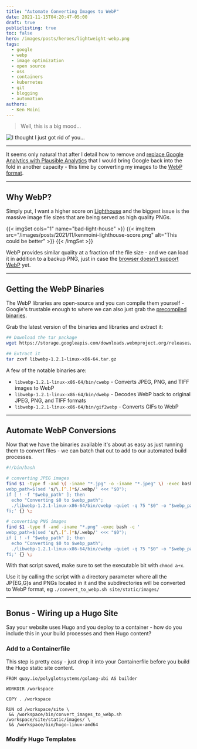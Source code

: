```yaml
---
title: "Automate Converting Images to WebP"
date: 2021-11-15T04:20:47-05:00
draft: true
publiclisting: true
toc: false
hero: /images/posts/heroes/lightweight-webp.png
tags:
  - google
  - webp
  - image optimization
  - open source
  - oss
  - containers
  - kubernetes
  - git
  - blogging
  - automation
authors:
  - Ken Moini
---
```


> Well, this is a big mood...

![I thought I just got rid of you...](/images/posts/2021/11/meme-simpsons-google.png)

---

It seems only natural that after I detail how to remove and [replace Google Analytics with Plausible Analytics](https://kenmoini.com/post/2021/11/goodbye-google-hello-plausible/) that I would bring Google back into the fold in another capacity - this time by converting my images to the [WebP format](https://developers.google.com/speed/webp).

---

## Why WebP?

Simply put, I want a higher score on [Lighthouse](https://developers.google.com/web/tools/lighthouse) and the biggest issue is the massive image file sizes that are being served as high quality PNGs.

{{< imgSet cols="1" name="bad-light-house" >}}
{{< imgItem src="/images/posts/2021/11/kenmoini-lighthouse-score.png" alt="This could be better" >}}
{{< /imgSet >}}

WebP provides similar quality at a fraction of the file size - and we can load it in addition to a backup PNG, just in case the [browser doesn't support WebP](https://developers.google.com/speed/webp/faq#which_web_browsers_natively_support_webp) yet.

---

## Getting the WebP Binaries

The WebP libraries are open-source and you can compile them yourself - Google's trustable enough to where we can also just grab the [precompiled binaries](https://developers.google.com/speed/webp/docs/precompiled).

Grab the latest version of the binaries and libraries and extract it:

```bash
## Download the tar package
wget https://storage.googleapis.com/downloads.webmproject.org/releases/webp/libwebp-1.2.1-linux-x86-64.tar.gz

## Extract it
tar zxvf libwebp-1.2.1-linux-x86-64.tar.gz
```

A few of the notable binaries are:

- `libwebp-1.2.1-linux-x86-64/bin/cwebp` - Converts JPEG, PNG, and TIFF images to WebP
- `libwebp-1.2.1-linux-x86-64/bin/dwebp` - Decodes WebP back to original JPEG, PNG, and TIFF formats
- `libwebp-1.2.1-linux-x86-64/bin/gif2webp` - Converts GIFs to WebP

---

## Automate WebP Conversions

Now that we have the binaries available it's about as easy as just running them to convert files - we can batch that out to add to our automated build processes.

```bash
#!/bin/bash

# converting JPEG images
find $1 -type f -and \( -iname "*.jpg" -o -iname "*.jpeg" \) -exec bash -c '
webp_path=$(sed 's/\.[^.]*$/.webp/' <<< "$0");
if [ ! -f "$webp_path" ]; then
  echo "Converting $0 to $webp_path";
  ./libwebp-1.2.1-linux-x86-64/bin/cwebp -quiet -q 75 "$0" -o "$webp_path";
fi;' {} \;

# converting PNG images
find $1 -type f -and -iname "*.png" -exec bash -c '
webp_path=$(sed 's/\.[^.]*$/.webp/' <<< "$0");
if [ ! -f "$webp_path" ]; then
  echo "Converting $0 to $webp_path";
  ./libwebp-1.2.1-linux-x86-64/bin/cwebp -quiet -q 75 "$0" -o "$webp_path";
fi;' {} \;
```

With that script saved, make sure to set the executable bit with `chmod a+x`.

Use it by calling the script with a directory parameter where all the JP{EG,G}s and PNGs located in it and the subdirectories will be converted to WebP format, eg `./convert_to_webp.sh site/static/images/`

---

## Bonus - Wiring up a Hugo Site

Say your website uses Hugo and you deploy to a container - how do you include this in your build processes and then Hugo content?

### Add to a Containerfile

This step is pretty easy - just drop it into your Containerfile before you build the Hugo static site content.

```docker
FROM quay.io/polyglotsystems/golang-ubi AS builder

WORKDIR /workspace

COPY . /workspace

RUN cd /workspace/site \
 && /workspace/bin/convert_images_to_webp.sh /workspace/site/static/images/ \
 && /workspace/bin/hugo-linux-amd64
```

### Modify Hugo Templates


